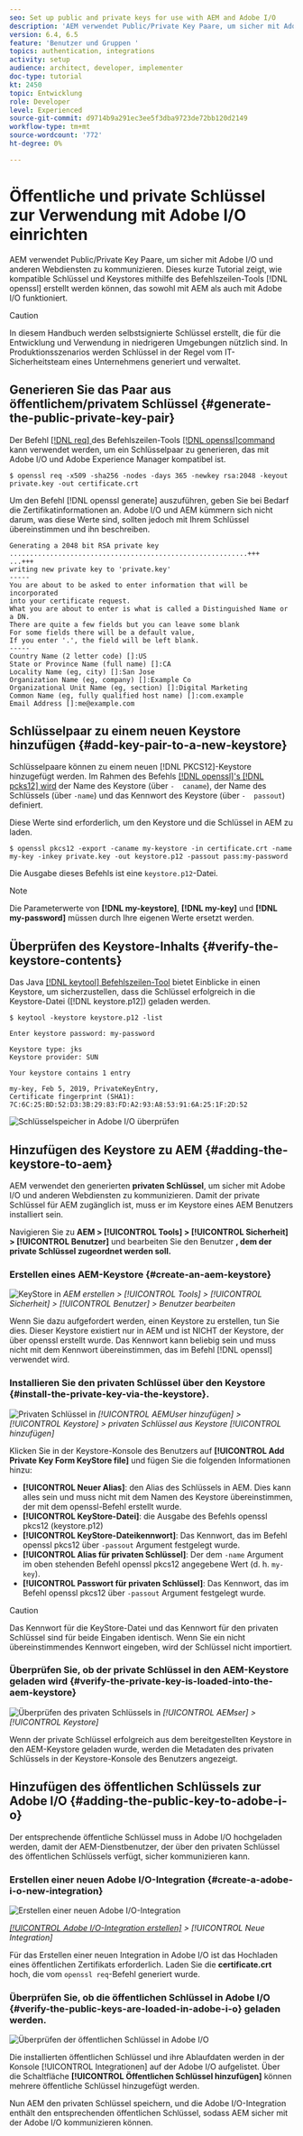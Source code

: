 ```yaml
---
seo: Set up public and private keys for use with AEM and Adobe I/O
description: 'AEM verwendet Public/Private Key Paare, um sicher mit Adobe I/O und anderen Webdiensten zu kommunizieren. Dieses kurze Tutorial zeigt, wie kompatible Schlüssel und Keystores mithilfe des OpenSSL-Befehlszeilen-Tools generiert werden können, das sowohl mit AEM als auch mit Adobe I/O funktioniert. '
version: 6.4, 6.5
feature: 'Benutzer und Gruppen '
topics: authentication, integrations
activity: setup
audience: architect, developer, implementer
doc-type: tutorial
kt: 2450
topic: Entwicklung
role: Developer
level: Experienced
source-git-commit: d9714b9a291ec3ee5f3dba9723de72bb120d2149
workflow-type: tm+mt
source-wordcount: '772'
ht-degree: 0%

---
```



# Öffentliche und private Schlüssel zur Verwendung mit Adobe I/O einrichten

AEM verwendet Public/Private Key Paare, um sicher mit Adobe I/O und anderen Webdiensten zu kommunizieren. Dieses kurze Tutorial zeigt, wie kompatible Schlüssel und Keystores mithilfe des Befehlszeilen-Tools [!DNL openssl] erstellt werden können, das sowohl mit AEM als auch mit Adobe I/O funktioniert.

>[!CAUTION]
>
>In diesem Handbuch werden selbstsignierte Schlüssel erstellt, die für die Entwicklung und Verwendung in niedrigeren Umgebungen nützlich sind. In Produktionsszenarios werden Schlüssel in der Regel vom IT-Sicherheitsteam eines Unternehmens generiert und verwaltet.

## Generieren Sie das Paar aus öffentlichem/privatem Schlüssel {#generate-the-public-private-key-pair}

Der Befehl [[!DNL req] ](https://www.openssl.org/docs/man1.0.2/man1/openssl.html) des Befehlszeilen-Tools [[!DNL openssl]command](https://www.openssl.org/docs/man1.0.2/man1/req.html) kann verwendet werden, um ein Schlüsselpaar zu generieren, das mit Adobe I/O und Adobe Experience Manager kompatibel ist.

```shell
$ openssl req -x509 -sha256 -nodes -days 365 -newkey rsa:2048 -keyout private.key -out certificate.crt
```

Um den Befehl [!DNL openssl generate] auszuführen, geben Sie bei Bedarf die Zertifikatinformationen an. Adobe I/O und AEM kümmern sich nicht darum, was diese Werte sind, sollten jedoch mit Ihrem Schlüssel übereinstimmen und ihn beschreiben.

```
Generating a 2048 bit RSA private key
...........................................................+++
...+++
writing new private key to 'private.key'
-----
You are about to be asked to enter information that will be incorporated
into your certificate request.
What you are about to enter is what is called a Distinguished Name or a DN.
There are quite a few fields but you can leave some blank
For some fields there will be a default value,
If you enter '.', the field will be left blank.
-----
Country Name (2 letter code) []:US
State or Province Name (full name) []:CA
Locality Name (eg, city) []:San Jose
Organization Name (eg, company) []:Example Co
Organizational Unit Name (eg, section) []:Digital Marketing
Common Name (eg, fully qualified host name) []:com.example
Email Address []:me@example.com
```

## Schlüsselpaar zu einem neuen Keystore hinzufügen {#add-key-pair-to-a-new-keystore}

Schlüsselpaare können zu einem neuen [!DNL PKCS12]-Keystore hinzugefügt werden. Im Rahmen des Befehls [[!DNL openssl]'s [!DNL pcks12] wird](https://www.openssl.org/docs/man1.0.2/man1/pkcs12.html) der Name des Keystore (über `-  caname`), der Name des Schlüssels (über `-name`) und das Kennwort des Keystore (über `-  passout`) definiert.

Diese Werte sind erforderlich, um den Keystore und die Schlüssel in AEM zu laden.

```shell
$ openssl pkcs12 -export -caname my-keystore -in certificate.crt -name my-key -inkey private.key -out keystore.p12 -passout pass:my-password
```

Die Ausgabe dieses Befehls ist eine `keystore.p12`-Datei.

>[!NOTE]
>
>Die Parameterwerte von **[!DNL my-keystore]**, **[!DNL my-key]** und **[!DNL my-password]** müssen durch Ihre eigenen Werte ersetzt werden.

## Überprüfen des Keystore-Inhalts {#verify-the-keystore-contents}

Das Java [[!DNL keytool] Befehlszeilen-Tool](https://docs.oracle.com/middleware/1213/wls/SECMG/keytool-summary-appx.htm#SECMG818) bietet Einblicke in einen Keystore, um sicherzustellen, dass die Schlüssel erfolgreich in die Keystore-Datei ([!DNL keystore.p12]) geladen werden.

```shell
$ keytool -keystore keystore.p12 -list

Enter keystore password: my-password

Keystore type: jks
Keystore provider: SUN

Your keystore contains 1 entry

my-key, Feb 5, 2019, PrivateKeyEntry,
Certificate fingerprint (SHA1): 7C:6C:25:BD:52:D3:3B:29:83:FD:A2:93:A8:53:91:6A:25:1F:2D:52
```

![Schlüsselspeicher in Adobe I/O überprüfen](assets/set-up-public-private-keys-for-use-with-aem-and-adobe-io/adobe-io--public-keys.png)

## Hinzufügen des Keystore zu AEM {#adding-the-keystore-to-aem}

AEM verwendet den generierten **privaten Schlüssel**, um sicher mit Adobe I/O und anderen Webdiensten zu kommunizieren. Damit der private Schlüssel für AEM zugänglich ist, muss er im Keystore eines AEM Benutzers installiert sein.

Navigieren Sie zu **AEM > [!UICONTROL Tools] > [!UICONTROL Sicherheit] > [!UICONTROL Benutzer]** und bearbeiten Sie den Benutzer **, dem der private Schlüssel zugeordnet werden soll.**

### Erstellen eines AEM-Keystore {#create-an-aem-keystore}

![KeyStore in ](assets/set-up-public-private-keys-for-use-with-aem-and-adobe-io/aem--create-keystore.png)
*AEM erstellen >  [!UICONTROL Tools]  >  [!UICONTROL Sicherheit]  >  [!UICONTROL Benutzer]  > Benutzer bearbeiten*

Wenn Sie dazu aufgefordert werden, einen Keystore zu erstellen, tun Sie dies. Dieser Keystore existiert nur in AEM und ist NICHT der Keystore, der über openssl erstellt wurde. Das Kennwort kann beliebig sein und muss nicht mit dem Kennwort übereinstimmen, das im Befehl [!DNL openssl] verwendet wird.

### Installieren Sie den privaten Schlüssel über den Keystore {#install-the-private-key-via-the-keystore}.

![Privaten Schlüssel in ](assets/set-up-public-private-keys-for-use-with-aem-and-adobe-io/aem--add-private-key.png)
*[!UICONTROL AEMUser hinzufügen]  >  [!UICONTROL Keystore]  > privaten Schlüssel aus Keystore  [!UICONTROL hinzufügen]*

Klicken Sie in der Keystore-Konsole des Benutzers auf **[!UICONTROL Add Private Key Form KeyStore file]** und fügen Sie die folgenden Informationen hinzu:

* **[!UICONTROL Neuer Alias]**: den Alias des Schlüssels in AEM. Dies kann alles sein und muss nicht mit dem Namen des Keystore übereinstimmen, der mit dem openssl-Befehl erstellt wurde.
* **[!UICONTROL KeyStore-Datei]**: die Ausgabe des Befehls openssl pkcs12 (keystore.p12)
* **[!UICONTROL KeyStore-Dateikennwort]**: Das Kennwort, das im Befehl openssl pkcs12 über  `-passout` Argument festgelegt wurde.
* **[!UICONTROL Alias für privaten Schlüssel]**: Der dem  `-name` Argument im oben stehenden Befehl openssl pkcs12 angegebene Wert (d. h.  `my-key`).
* **[!UICONTROL Passwort für privaten Schlüssel]**: Das Kennwort, das im Befehl openssl pkcs12 über  `-passout` Argument festgelegt wurde.

>[!CAUTION]
>
>Das Kennwort für die KeyStore-Datei und das Kennwort für den privaten Schlüssel sind für beide Eingaben identisch. Wenn Sie ein nicht übereinstimmendes Kennwort eingeben, wird der Schlüssel nicht importiert.

### Überprüfen Sie, ob der private Schlüssel in den AEM-Keystore geladen wird {#verify-the-private-key-is-loaded-into-the-aem-keystore}

![Überprüfen des privaten Schlüssels in ](assets/set-up-public-private-keys-for-use-with-aem-and-adobe-io/aem--keystore.png)
*[!UICONTROL AEMser]  >  [!UICONTROL Keystore]*

Wenn der private Schlüssel erfolgreich aus dem bereitgestellten Keystore in den AEM-Keystore geladen wurde, werden die Metadaten des privaten Schlüssels in der Keystore-Konsole des Benutzers angezeigt.

## Hinzufügen des öffentlichen Schlüssels zur Adobe I/O {#adding-the-public-key-to-adobe-i-o}

Der entsprechende öffentliche Schlüssel muss in Adobe I/O hochgeladen werden, damit der AEM-Dienstbenutzer, der über den privaten Schlüssel des öffentlichen Schlüssels verfügt, sicher kommunizieren kann.

### Erstellen einer neuen Adobe I/O-Integration {#create-a-adobe-i-o-new-integration}

![Erstellen einer neuen Adobe I/O-Integration](assets/set-up-public-private-keys-for-use-with-aem-and-adobe-io/adobe-io--create-new-integration.png)

*[[!UICONTROL Adobe I/O-Integration erstellen]](https://console.adobe.io/)  >  [!UICONTROL Neue Integration]*

Für das Erstellen einer neuen Integration in Adobe I/O ist das Hochladen eines öffentlichen Zertifikats erforderlich. Laden Sie die **certificate.crt** hoch, die vom `openssl req`-Befehl generiert wurde.

### Überprüfen Sie, ob die öffentlichen Schlüssel in Adobe I/O {#verify-the-public-keys-are-loaded-in-adobe-i-o} geladen werden.

![Überprüfen der öffentlichen Schlüssel in Adobe I/O](assets/set-up-public-private-keys-for-use-with-aem-and-adobe-io/adobe-io--public-keys.png)

Die installierten öffentlichen Schlüssel und ihre Ablaufdaten werden in der Konsole [!UICONTROL Integrationen] auf der Adobe I/O aufgelistet. Über die Schaltfläche **[!UICONTROL Öffentlichen Schlüssel hinzufügen]** können mehrere öffentliche Schlüssel hinzugefügt werden.

Nun AEM den privaten Schlüssel speichern, und die Adobe I/O-Integration enthält den entsprechenden öffentlichen Schlüssel, sodass AEM sicher mit der Adobe I/O kommunizieren können.
